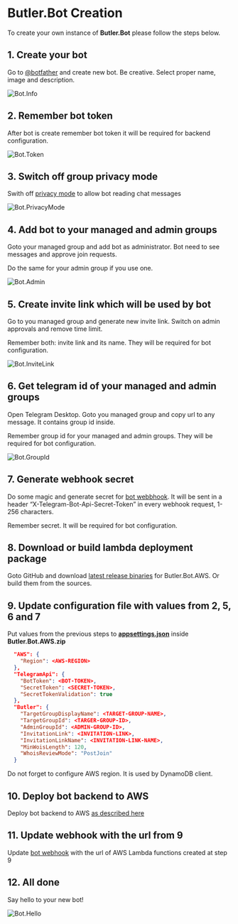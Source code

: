 # Butler.Bot Creation

To create your own instance of **Butler.Bot** please follow the steps below. 

## 1. Create your bot
Go to [@botfather](https://t.me/botfather) and create new bot. Be creative. Select proper name, image and description.

![Bot.Info](Images/Bot.Info.png)

## 2. Remember bot token
After bot is create remember bot token it will be required for backend configuration.

![Bot.Token](Images/Bot.Token.png)

## 3. Switch off group privacy mode

Swith off [privacy mode](https://core.telegram.org/bots/features#privacy-mode) to allow bot reading chat messages

![Bot.PrivacyMode](Images/Bot.PrivacyMode.png)

## 4. Add bot to your managed and admin groups
Goto your managed group and add bot as administrator. Bot need to see messages and approve join requests.

Do the same for your admin group if you use one.

![Bot.Admin](Images/Bot.Admin.png)

## 5. Create invite link which will be used by bot
Go to you managed group and generate new invite link. Switch on admin approvals and remove time limit.

Remember both: invite link and its name. They will be required for bot configuration.

![Bot.InviteLink](Images/Bot.InviteLink.png)

## 6. Get telegram id of your managed and admin groups

Open Telegram Desktop. Goto you managed group and copy url to any message. It contains group id inside.

Remember group id for your managed and admin groups. They will be required for bot configuration.

![Bot.GroupId](Images/Bot.GroupId.png)

## 7. Generate webhook secret

Do some magic and generate secret for [bot webbhook](https://core.telegram.org/bots/api#setwebhook). It will be sent in a header “X-Telegram-Bot-Api-Secret-Token” in every webhook request, 1-256 characters.

Remember secret. It will be required for bot configuration.

## 8. Download or build lambda deployment package

Goto GitHub and download [latest release binaries](https://github.com/eseuruk/Butler.Bot/releases) for Butler.Bot.AWS. Or build them from the sources. 

## 9. Update configuration file with values from 2, 5, 6 and 7

Put values from the previous steps to **[appsettings.json](Configuration.md)** inside **Butler.Bot.AWS.zip**
```json
  "AWS": {
    "Region": <AWS-REGION>
  },
  "TelegramApi": {
    "BotToken": <BOT-TOKEN>,
    "SecretToken": <SECRET-TOKEN>,
    "SecretTokenValidation": true
  },
  "Butler": {
    "TargetGroupDisplayName": <TARGET-GROUP-NAME>,
    "TargetGroupId": <TARGER-GROUP-ID>,
    "AdminGroupId": <ADMIN-GROUP-ID>,
    "InvitationLink": <INVITATION-LINK>,
    "InvitationLinkName": <INVITATION-LINK-NAME>,
    "MinWoisLength": 120,
    "WhoisReviewMode": "PostJoin"
  }
```

Do not forget to configure AWS region. It is used by DynamoDB client.

## 10. Deploy bot backend to AWS

Deploy bot backend to AWS [as described here](AwsDeployment.md)

## 11. Update webhook with the url from 9

Update [bot webhook](WebHook.md) with the url of AWS Lambda functions created at step 9

## 12. All done

Say hello to your new bot!

![Bot.Hello](Images/Bot.Hello.png)
